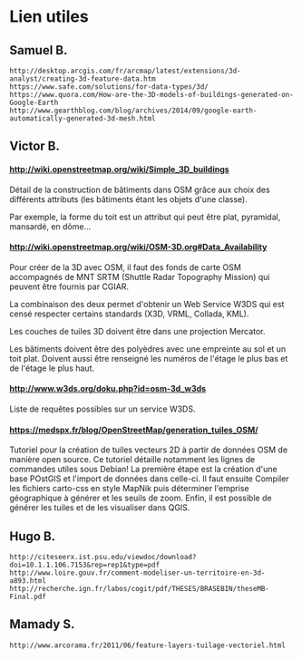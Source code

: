 # Lien utiles

## Samuel B. 

	http://desktop.arcgis.com/fr/arcmap/latest/extensions/3d-analyst/creating-3d-feature-data.htm
	https://www.safe.com/solutions/for-data-types/3d/
	https://www.quora.com/How-are-the-3D-models-of-buildings-generated-on-Google-Earth
	http://www.gearthblog.com/blog/archives/2014/09/google-earth-automatically-generated-3d-mesh.html


## Victor B.

#### http://wiki.openstreetmap.org/wiki/Simple_3D_buildings
	
Détail de la construction de bâtiments dans OSM grâce aux choix des différents attributs (les bâtiments étant les objets d'une classe).

Par exemple, la forme du toit est un attribut qui peut être plat, pyramidal, mansardé, en dôme...
	
#### http://wiki.openstreetmap.org/wiki/OSM-3D.org#Data_Availability
	
Pour créer de la 3D avec OSM, il faut des fonds de carte OSM accompagnés de MNT SRTM (Shuttle Radar Topography Mission) qui peuvent être fournis par CGIAR.

La combinaison des deux permet d'obtenir un Web Service W3DS qui est censé respecter certains standards (X3D, VRML, Collada, KML).

Les couches de tuiles 3D doivent être dans une projection Mercator.

Les bâtiments doivent être des polyèdres avec une empreinte au sol et un toit plat. Doivent aussi être renseigné les numéros de l'étage le plus bas et de l'étage le plus haut.

#### http://www.w3ds.org/doku.php?id=osm-3d_w3ds
	
Liste de requêtes possibles sur un service W3DS.

#### https://medspx.fr/blog/OpenStreetMap/generation_tuiles_OSM/

Tutoriel pour la création de tuiles vecteurs 2D à partir de données OSM de manière open source. Ce tutoriel détaille notamment les lignes de commandes utiles sous Debian! La première étape est la création d'une base POstGIS et l'import de données dans celle-ci. Il faut ensuite Compiler les fichiers carto-css en style MapNik puis déterminer l'emprise géographique à générer et les seuils de zoom. Enfin, il est possible de générer les tuiles et de les visualiser dans QGIS.

## Hugo B.

	http://citeseerx.ist.psu.edu/viewdoc/download?doi=10.1.1.106.7153&rep=rep1&type=pdf  
	http://www.loire.gouv.fr/comment-modeliser-un-territoire-en-3d-a893.html  
	http://recherche.ign.fr/labos/cogit/pdf/THESES/BRASEBIN/theseMB-Final.pdf
	
## Mamady S.
	
	http://www.arcorama.fr/2011/06/feature-layers-tuilage-vectoriel.html
